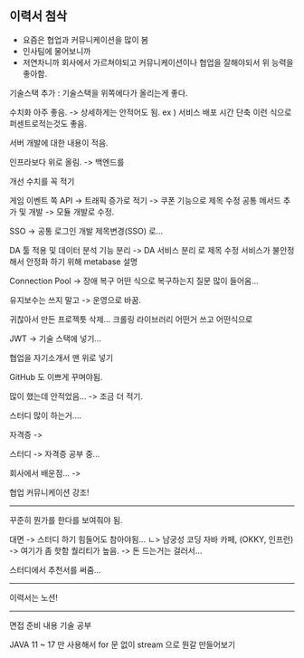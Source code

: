 
## 이력서 첨삭


* 요즘은 협업과 커뮤니케이션을 많이 봄
* 인사팀에 물어보니까 
* 저연차니까 회사에서 가르쳐야되고 커뮤니케이션이나 협업을 잘해야되서 위 능력을 좋아함.

기술스택 추가 : 기술스택을 위쪽에다가 올리는게 좋다.

수치화 아주 좋음. -> 상세하게는 안적어도 됨. 
ex ) 서비스 배포 시간 단축 이런 식으로 퍼센트로적는것도 좋음.

서버 개발에 대한 내용이 적음.

인프라보다 위로 올림. -> 백엔드를 

개선 수치를 꼭 적기

게임 이벤트 쪽 API -> 트래픽 증가로 적기 -> 쿠폰 기능으로 제목 수정
	공통 메서드 추가 및 개발 -> 모듈 개발로 수정.


SSO -> 공통 로그인 개발 제목변경(SSO) 로...

DA 툴 적용 및 데이터 분석 기능 분리 -> DA 서비스 분리 로 제목 수정
	서비스가 불안정해서 안정화 하기 위해 
	metabase 설명


Connection Pool -> 장애 복구 어떤 식으로 복구하는지
	질문 많이 들어옴...

유지보수는 쓰지 말고 -> 운영으로 바꿈.

귀찮아서 만든 프로젝틋 삭제...
	크롤링 라이브러리 어떤거 쓰고 어떤식으로

JWT -> 기술 스택에 넣기...


협업을 자기소개서 맨 위로 넣기

GitHub 도 이쁘게 꾸며야됨.



많이 했는데 안적었음... -> 조금 더 적기.

스터디 많이 하는거....

자격증 ->

스터디 -> 자격증 공부 중...

회사에서 배운점... ->

협업 커뮤니케이션 강조!



---

꾸준히 뭔가를 한다를 보여줘야 됨.

대면 -> 스터디 하기 힘들어도 참아야됨...
ㄴ> 남궁성 코딩 자바 카페, (OKKY, 인프런) -> 여기가 좀 핫함 퀄리티가 높음. -> 돈 드는거는 걸러서...

스터디에서 추천서를 써줌...


---

이력서는 노션!



-----

면접 준비 내용 기술 공부


JAVA 11 ~ 17 만 사용해서 for 문 없이 stream 으로 뭔갈 만들어보기